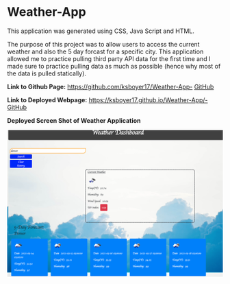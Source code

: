 # Weather-App

This application was generated using CSS, Java Script and HTML.

The purpose of this project was to allow users to access the current weather and also the 5 day forcast for a specific city. This application allowed me to practice pulling third party API data for the first time and I made sure to practice pulling data as much as possible (hence why most of the data is pulled statically).

**Link to Github Page:**
 https://github.com/ksboyer17/Weather-App-
[GitHub](https://github.com/ksboyer17/Weather-App)

**Link to Deployed Webpage:**
 https://ksboyer17.github.io/Weather-App/-
[GitHub](https://ksboyer17.github.io/Weather-App/)

**Deployed Screen Shot of Weather Application**

![Screenshot of Weather Application](https://github.com/ksboyer17/Weather-App/blob/main/assets/Screen%20Shot%202021-03-13%20at%202.16.25%20PM.png?raw=true)

